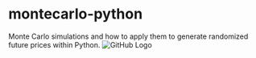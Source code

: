 # montecarlo-python
Monte Carlo simulations and how to apply them to generate randomized future prices within Python.
![GitHub Logo](/images/example.jpg)

